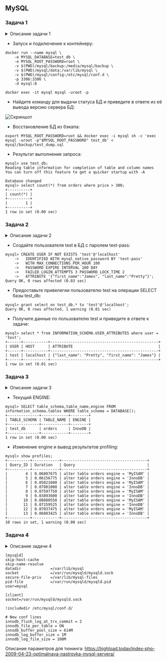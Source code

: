 ## MySQL

### Задача 1

<details><summary>Описание задачи 1</summary>
Используя Docker, поднимите инстанс MySQL (версию 8). Данные БД сохраните в volume.

Изучите бэкап БД и восстановитесь из него.

Перейдите в управляющую консоль mysql внутри контейнера.

Используя команду \h, получите список управляющих команд.

Найдите команду для выдачи статуса БД и приведите в ответе из её вывода версию сервера БД.

Подключитесь к восстановленной БД и получите список таблиц из этой БД.

Приведите в ответе количество записей с price > 300.

В следующих заданиях мы будем продолжать работу с этим контейнером.
</details>

* Запуск и подключение к контейнеру:

```text
docker run --name mysql \
    -e MYSQL_DATABASE=test_db \
    -e MYSQL_ROOT_PASSWORD=root \
    -v $(PWD)/mysql/backup:/media/mysql/backup \
    -v $(PWD)/mysql/data:/var/lib/mysql \
    -v $(PWD)/mysql/config:/etc/mysql/conf.d \
    -p 3306:3306 \
    -d mysql:8
    
docker exec -it mysql mysql -uroot -p
```

* Найдите команду для выдачи статуса БД и приведите в ответе из её вывода версию сервера БД:

![Скриншот](https://github.com/aleksey-raevich/devops-netology/blob/master/virt-homeworks/06-db-03-mysql/lab_06-db-03-mysql_img1.png)

* Восстановление БД из бэкапа:

```text
export MYSQL_ROOT_PASSWORD=root && docker exec -i mysql sh -c 'exec mysql -uroot -p"$MYSQL_ROOT_PASSWORD" test_db' < mysql/backup/test_dump.sql
```

* Результат выполнения запроса:

```text
mysql> use test_db;
Reading table information for completion of table and column names
You can turn off this feature to get a quicker startup with -A

Database changed
mysql> select count(*) from orders where price > 300;
+----------+
| count(*) |
+----------+
|        1 |
+----------+
1 row in set (0.00 sec)
```


### Задача 2

<details><summary>Описание задачи 2</summary>
Создайте пользователя test в БД c паролем test-pass, используя:

плагин авторизации mysql_native_password
срок истечения пароля — 180 дней
количество попыток авторизации — 3
максимальное количество запросов в час — 100
аттрибуты пользователя:
Фамилия "Pretty"
Имя "James".
Предоставьте привелегии пользователю test на операции SELECT базы test_db.

Используя таблицу INFORMATION_SCHEMA.USER_ATTRIBUTES, получите данные по пользователю test и приведите в ответе к задаче.
</details>

* Создайте пользователя test в БД c паролем test-pass:

```text
mysql> CREATE USER IF NOT EXISTS 'test'@'localhost'
    ->   IDENTIFIED WITH mysql_native_password BY 'test-pass'
    ->   WITH MAX_CONNECTIONS_PER_HOUR 100
    ->   PASSWORD EXPIRE INTERVAL 180 DAY
    ->   FAILED_LOGIN_ATTEMPTS 3 PASSWORD_LOCK_TIME 2
    ->   ATTRIBUTE '{"first_name":"James", "last_name":"Pretty"}';
Query OK, 0 rows affected (0.03 sec)
```

* Предоставьте привелегии пользователю test на операции SELECT базы test_db:

```text
mysql> grant select on test_db.* to 'test'@'localhost';
Query OK, 0 rows affected, 1 warning (0.01 sec)
```

* Получите данные по пользователю test и приведите в ответе к задаче:

```text
mysql> select * from INFORMATION_SCHEMA.USER_ATTRIBUTES where user = 'test';
+------+-----------+------------------------------------------------+
| USER | HOST      | ATTRIBUTE                                      |
+------+-----------+------------------------------------------------+
| test | localhost | {"last_name": "Pretty", "first_name": "James"} |
+------+-----------+------------------------------------------------+
1 row in set (0.01 sec)
```

### Задача 3

<details><summary>Описание задачи 3</summary>
Установите профилирование SET profiling = 1. Изучите вывод профилирования команд SHOW PROFILES;.

Исследуйте, какой engine используется в таблице БД test_db и приведите в ответе.

Измените engine и приведите время выполнения и запрос на изменения из профайлера в ответе:

на MyISAM,
на InnoDB.
</details>

* Текущий ENGINE:

```text
mysql> SELECT table_schema,table_name,engine FROM information_schema.tables WHERE table_schema = DATABASE();
+--------------+------------+--------+
| TABLE_SCHEMA | TABLE_NAME | ENGINE |
+--------------+------------+--------+
| test_db      | orders     | InnoDB |
+--------------+------------+--------+
1 row in set (0.00 sec)
```

* Изменение engine и вывод результатов profiling:

```text
mysql> show profiles;
+----------+------------+--------------------------------------+
| Query_ID | Duration   | Query                                |
+----------+------------+--------------------------------------+
|        4 | 0.06807675 | alter table orders engine = 'MyISAM' |
|        5 | 0.06156775 | alter table orders engine = 'InnoDB' |
|        6 | 0.05821600 | alter table orders engine = 'MyISAM' |
|        7 | 0.07801000 | alter table orders engine = 'InnoDB' |
|        8 | 0.07597750 | alter table orders engine = 'MyISAM' |
|        9 | 0.03893600 | alter table orders engine = 'InnoDB' |
|       10 | 0.08880550 | alter table orders engine = 'MyISAM' |
|       11 | 0.07159525 | alter table orders engine = 'InnoDB' |
|       12 | 0.07037475 | alter table orders engine = 'MyISAM' |
|       13 | 0.06803425 | alter table orders engine = 'InnoDB' |
+----------+------------+--------------------------------------+
10 rows in set, 1 warning (0.00 sec)
```


### Задача 4

<details><summary>Описание задачи 4</summary>
Изучите файл my.cnf в директории /etc/mysql.

Измените его согласно ТЗ (движок InnoDB):

скорость IO важнее сохранности данных;
нужна компрессия таблиц для экономии места на диске;
размер буффера с незакомиченными транзакциями 1 Мб;
буффер кеширования 30% от ОЗУ;
размер файла логов операций 100 Мб.
Приведите в ответе изменённый файл my.cnf.
</details>

```text
[mysqld]
skip-host-cache
skip-name-resolve
datadir             =/var/lib/mysql
socket              =/var/run/mysqld/mysqld.sock
secure-file-priv    =/var/lib/mysql-files
pid-file            =/var/run/mysqld/mysqld.pid
user=mysql

[client]
socket=/var/run/mysqld/mysqld.sock

!includedir /etc/mysql/conf.d/

# New conf lines
innodb_flush_log_at_trx_commit = 2
innodb_file_per_table = ON
innodb_buffer_pool_size = 614M
innodb_log_buffer_size = 1M
innodb_log_file_size = 100M
```

Описание параметров для тюнинга: https://highload.today/index-php-2009-04-23-optimalnaya-nastroyka-mysql-servera/
